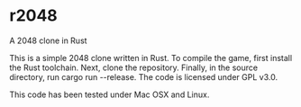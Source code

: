 # r2048
A 2048 clone in Rust

This is a simple 2048 clone written in Rust. To compile the game, first install the Rust toolchain. Next, clone the repository. Finally, in the source directory, run cargo run --release. The code is licensed under GPL v3.0. 

This code has been tested under Mac OSX and Linux.
